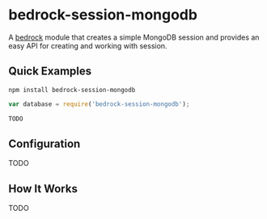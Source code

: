 # bedrock-session-mongodb

A [bedrock][] module that creates a simple MongoDB session and provides an
easy API for creating and working with session.

## Quick Examples

```
npm install bedrock-session-mongodb
```

```js
var database = require('bedrock-session-mongodb');

TODO
```

## Configuration

TODO

## How It Works

TODO

[bedrock]: https://github.com/digitalbazaar/bedrock
